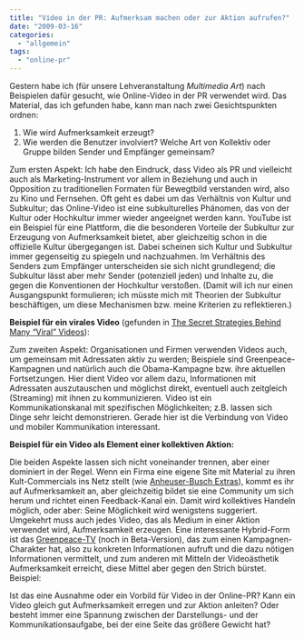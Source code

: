 ```yaml
---
title: "Video in der PR: Aufmerksam machen oder zur Aktion aufrufen?"
date: "2009-03-16"
categories: 
  - "allgemein"
tags: 
  - "online-pr"
---
```


Gestern habe ich (für unsere Lehveranstaltung _Multimedia Art_) nach Beispielen dafür gesucht, wie Online-Video in der PR verwendet wird. Das Material, das ich gefunden habe, kann man nach zwei Gesichtspunkten ordnen:

1. Wie wird Aufmerksamkeit erzeugt?
2. Wie werden die Benutzer involviert? Welche Art von Kollektiv oder Gruppe bilden Sender und Empfänger gemeinsam?

Zum ersten Aspekt: Ich habe den Eindruck, dass Video als PR und vielleicht auch als Marketing-Instrument vor allem in Beziehung und auch in Opposition zu traditionellen Formaten für Bewegtbild verstanden wird, also zu Kino und Fernsehen. Oft geht es dabei um das Verhältnis von Kultur und Subkultur; das Online-Video ist eine subkulturelles Phänomen, das von der Kultur oder Hochkultur immer wieder angeeignet werden kann. YouTube ist ein Beispiel für eine Plattform, die die besonderen Vorteile der Subkultur zur Erzeugung von Aufmerksamkeit bietet, aber gleichzeitig schon in die offizielle Kultur übergegangen ist. Dabei scheinen sich Kultur und Subkultur immer gegenseitig zu spiegeln und nachzuahmen. Im Verhältnis des Senders zum Empfänger unterscheiden sie sich nicht grundlegend; die Subkultur lässt aber mehr Sender (potenziell jeden) und Inhalte zu, die gegen die Konventionen der Hochkultur verstoßen. (Damit will ich nur einen Ausgangspunkt formulieren; ich müsste mich mit Theorien der Subkultur beschäftigen, um diese Mechanismen bzw. meine Kriterien zu reflektieren.)

**Beispiel für ein virales Video** (gefunden in [The Secret Strategies Behind Many “Viral” Videos](http://www.techcrunch.com/2007/11/22/the-secret-strategies-behind-many-viral-videos/ "The Secret Strategies Behind Many “Viral” Videos")):

Zum zweiten Aspekt: Organisationen und Firmen verwenden Videos auch, um gemeinsam mit Adressaten aktiv zu werden; Beispiele sind Greenpeace-Kampagnen und natürlich auch die Obama-Kampagne bzw. ihre aktuellen Fortsetzungen. Hier dient Video vor allem dazu, Informationen mit Adressaten auszutauschen und möglichst direkt, eventuell auch zeitgleich (Streaming) mit ihnen zu kommunizieren. Video ist ein Kommunikationskanal mit spezifischen Möglichkeiten; z.B. lassen sich Dinge sehr leicht demonstrieren. Gerade hier ist die Verbindung von Video und mobiler Kommunikation interessant.

**Beispiel für ein Video als Element einer kollektiven Aktion:**

Die beiden Aspekte lassen sich nicht voneinander trennen, aber einer dominiert in der Regel. Wenn ein Firma eine eigene Site mit Material zu ihren Kult-Commercials ins Netz stellt (wie [Anheuser-Busch Extras](http://ab-extras.com/blog/ "Anheuser-Busch Extras")), kommt es ihr auf Aufmerksamkeit an, aber gleichzeitig bildet sie eine Community um sich herum und richtet einen Feedback-Kanal ein. Damit wird kollektives Handeln möglich, oder aber: Seine Möglichkeit wird wenigstens suggeriert. Umgekehrt muss auch jedes Video, das als Medium in einer Aktion verwendet wird, Aufmerksamkeit erzeugen. Eine interessante Hybrid-Form ist das [Greenpeace-TV](http://www.greenpeace.de/fileadmin/gpd/applications/gpd_tv/ "Greenpeace-TV BETA") (noch in Beta-Version), das zum einen Kampagnen-Charakter hat, also zu konkreten Informationen aufruft und die dazu nötigen Informationen vermittelt, und zum anderen mit Mitteln der Videoästhetik Aufmerksamkeit erreicht, diese Mittel aber gegen den Strich bürstet. Beispiel:

Ist das eine Ausnahme oder ein Vorbild für Video in der Online-PR? Kann ein Video gleich gut Aufmerksamkeit erregen und zur Aktion anleiten? Oder besteht immer eine Spannung zwischen der Darstellungs- und der Kommunikationsaufgabe, bei der eine Seite das größere Gewicht hat?
